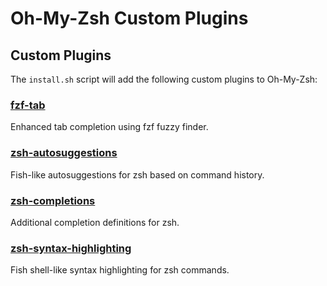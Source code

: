 # Oh-My-Zsh Custom Plugins



## Custom Plugins

The `install.sh` script will add the following custom plugins to Oh-My-Zsh:

### [fzf-tab](https://github.com/Aloxaf/fzf-tab)
Enhanced tab completion using fzf fuzzy finder.

### [zsh-autosuggestions](https://github.com/zsh-users/zsh-autosuggestions)
Fish-like autosuggestions for zsh based on command history.

### [zsh-completions](https://github.com/zsh-users/zsh-completions)
Additional completion definitions for zsh.

### [zsh-syntax-highlighting](https://github.com/zsh-users/zsh-syntax-highlighting)
Fish shell-like syntax highlighting for zsh commands.